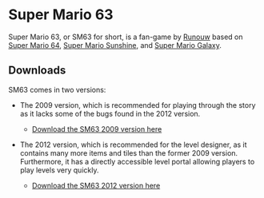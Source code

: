 # Super Mario 63

Super Mario 63, or SM63 for short, is a fan-game by [Runouw](https://runouw.com) based on [Super Mario 64](https://wikipedia.org/wiki/Super_Mario_64), [Super Mario Sunshine](https://wikipedia.org/wiki/Super_Mario_Sunshine), and [Super Mario Galaxy](https://wikipedia.org/wiki/Super_Mario_Galaxy).

## Downloads

SM63 comes in two versions:

- The 2009 version, which is recommended for playing through the story as it lacks some of the bugs found in the 2012 version.

	- [Download the SM63 2009 version here](https://www.speedrun.com/resourceasset/dl4of)

- The 2012 version, which is recommended for the level designer, as it contains many more items and tiles than the former 2009 version. Furthermore, it has a directly accessible level portal allowing players to play levels very quickly.

	- [Download the SM63 2012 version here](http://runouw.com/games/sm63/sm63game.exe)